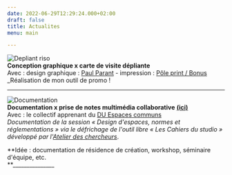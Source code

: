 ```yaml
---
date: 2022-06-29T12:29:24.000+02:00
draft: false
title: Actualites
menu: main

---
```

![](/images/depliant_01.jpg "Depliant riso")  
**Conception graphique x carte de visite dépliante**  
Avec : design graphique : [Paul Parant](https://paulparant.com/ "Paul Parant") - impression : [Pôle print / Bonus](https://www.collectifbonus.fr/pole-print/ "Bonus")  
_Réalisation de mon outil de promo !  
______________

![](/images/documentation.jpg "Documentation")  
**Documentation x prise de notes multimédia collaborative** [**(ici)**](https://espaces-communs.fr/design-despaces-normes-et-reglementations/ "Les Cahiers du studio")  
Avec : le collectif apprenant du [DU Espaces communs](https://yeswecamp.org/se-former/ "Espaces communs")  
_Documentation de la session « Design d'espaces, normes et réglementations » via le défrichage de l'outil libre « Les Cahiers du studio » développé par l'_[_Atelier des chercheurs_](https://latelier-des-chercheurs.fr/ "Atelier des chercheurs").

**Idée : documentation de résidence de création, workshop, séminaire d'équipe, etc.  
**_______________